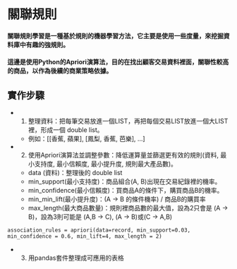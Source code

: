 # 關聯規則
#### 關聯規則學習是一種基於規則的機器學習方法，它主要是使用一些度量，來挖掘資料庫中有趣的強規則。
#### 這邊是使用Python的Apriori演算法，目的在找出顧客交易資料裡面，關聯性較高的商品，以作為後續的商業策略依據。

## 實作步驟
* 1. 整理資料：把每筆交易放進一個LIST，再把每個交易LIST放進一個大LIST裡，形成一個 double list。
  * 例如：[[香蕉, 蘋果], [鳳梨, 香蕉, 芭樂], ...]
* 2. 使用Apriori演算法並調整參數：降低運算量並篩選更有效的規則(資料, 最小支持度, 最小信賴度, 最小提升度, 規則最大產品數)。

  * data (資料)：整理後的 double list
  * min_support(最小支持度)：商品組合(A, B)出現在交易紀錄裡的機率。
  * min_confidence(最小信賴度)：買商品A的條件下，購買商品B的機率。
  * min_min_lift(最小提升度)：(A -> B 的條件機率) / 商品B的購買率
  * max_length(最大商品數量)：規則裡商品數的最大值，設為2只會是 (A -> B)，設為3則可能是 (A,B -> C), (A -> B)或(C -> A,B)

```
association_rules = apriori(data=record, min_support=0.03, min_confidence = 0.6, min_lift=4, max_length = 2)
```
* 3. 用pandas套件整理成可應用的表格








